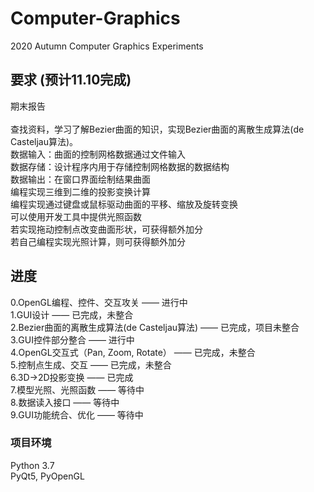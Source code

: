 # Computer-Graphics
2020 Autumn Computer Graphics Experiments

## 要求 (预计11.10完成)
期末报告 <br />
 <br />
查找资料，学习了解Bezier曲面的知识，实现Bezier曲面的离散生成算法(de Casteljau算法)。 <br />
数据输入：曲面的控制网格数据通过文件输入 <br />
数据存储：设计程序内用于存储控制网格数据的数据结构 <br />
数据输出：在窗口界面绘制结果曲面 <br />
编程实现三维到二维的投影变换计算 <br />
编程实现通过键盘或鼠标驱动曲面的平移、缩放及旋转变换 <br />
可以使用开发工具中提供光照函数 <br />
若实现拖动控制点改变曲面形状，可获得额外加分 <br />
若自己编程实现光照计算，则可获得额外加分 <br />

## 进度
0.OpenGL编程、控件、交互攻关 —— 进行中 <br />
1.GUI设计 —— 已完成，未整合 <br />
2.Bezier曲面的离散生成算法(de Casteljau算法) —— 已完成，项目未整合 <br />
3.GUI控件部分整合 —— 进行中 <br />
4.OpenGL交互式（Pan, Zoom, Rotate） —— 已完成，未整合 <br />
5.控制点生成、交互 —— 已完成，未整合 <br />
6.3D->2D投影变换 —— 已完成 <br />
7.模型光照、光照函数 —— 等待中 <br />
8.数据读入接口 —— 等待中 <br />
9.GUI功能统合、优化 —— 等待中 <br />

### 项目环境
Python 3.7 <br />
PyQt5, PyOpenGL

